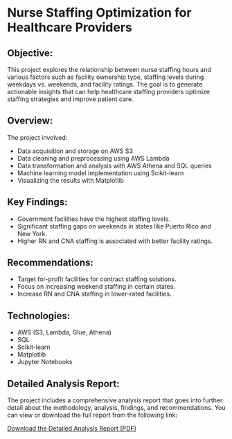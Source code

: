 # Nurse Staffing Optimization for Healthcare Providers

## Objective:
This project explores the relationship between nurse staffing hours and various factors such as facility ownership type, staffing levels during weekdays vs. weekends, and facility ratings. The goal is to generate actionable insights that can help healthcare staffing providers optimize staffing strategies and improve patient care.

## Overview:
The project involved:
- Data acquisition and storage on AWS S3
- Data cleaning and preprocessing using AWS Lambda
- Data transformation and analysis with AWS Athena and SQL queries
- Machine learning model implementation using Scikit-learn
- Visualizing the results with Matplotlib

## Key Findings:
- Government facilities have the highest staffing levels.
- Significant staffing gaps on weekends in states like Puerto Rico and New York.
- Higher RN and CNA staffing is associated with better facility ratings.

## Recommendations:
- Target for-profit facilities for contract staffing solutions.
- Focus on increasing weekend staffing in certain states.
- Increase RN and CNA staffing in lower-rated facilities.

## Technologies:
- AWS (S3, Lambda, Glue, Athena)
- SQL
- Scikit-learn
- Matplotlib
- Jupyter Notebooks

## Detailed Analysis Report:
The project includes a comprehensive analysis report that goes into further detail about the methodology, analysis, findings, and recommendations. You can view or download the full report from the following link:

[Download the Detailed Analysis Report (PDF)](reports/Nurse_Staffing_Analysis_Report.pdf)
